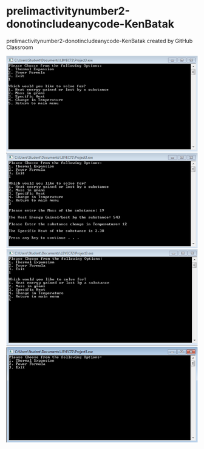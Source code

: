 # prelimactivitynumber2-donotincludeanycode-KenBatak
prelimactivitynumber2-donotincludeanycode-KenBatak created by GitHub Classroom

![](1.PNG)
![](2.PNG)
![](3.PNG)
![](4.PNG)
